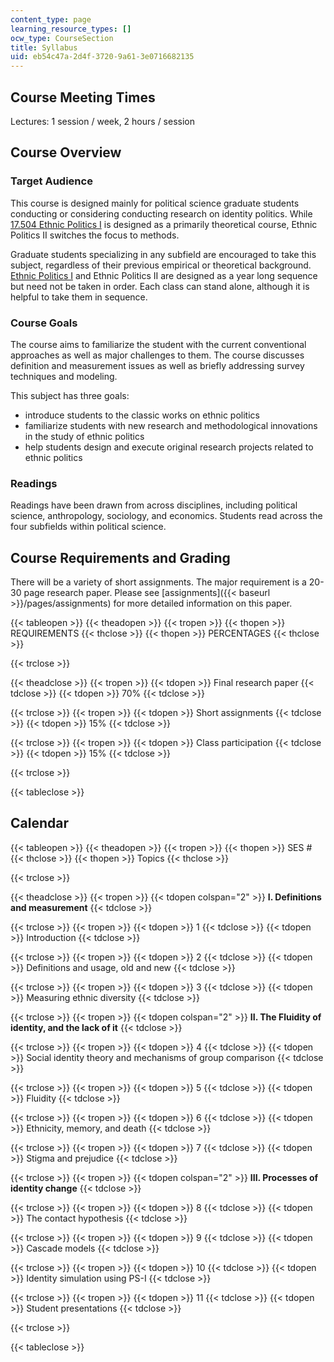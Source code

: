 ```yaml
---
content_type: page
learning_resource_types: []
ocw_type: CourseSection
title: Syllabus
uid: eb54c47a-2d4f-3720-9a61-3e0716682135
---
```


Course Meeting Times
--------------------

Lectures: 1 session / week, 2 hours / session

Course Overview
---------------

### Target Audience

This course is designed mainly for political science graduate students conducting or considering conducting research on identity politics. While [17.504 Ethnic Politics I](/courses/17-504-ethnic-politics-i-fall-2003) is designed as a primarily theoretical course, Ethnic Politics II switches the focus to methods.

Graduate students specializing in any subfield are encouraged to take this subject, regardless of their previous empirical or theoretical background. [Ethnic Politics I](/courses/17-504-ethnic-politics-i-fall-2003) and Ethnic Politics II are designed as a year long sequence but need not be taken in order. Each class can stand alone, although it is helpful to take them in sequence.

### Course Goals

The course aims to familiarize the student with the current conventional approaches as well as major challenges to them. The course discusses definition and measurement issues as well as briefly addressing survey techniques and modeling.

This subject has three goals:

*   introduce students to the classic works on ethnic politics
*   familiarize students with new research and methodological innovations in the study of ethnic politics
*   help students design and execute original research projects related to ethnic politics

### Readings

Readings have been drawn from across disciplines, including political science, anthropology, sociology, and economics. Students read across the four subfields within political science.

Course Requirements and Grading
-------------------------------

There will be a variety of short assignments. The major requirement is a 20-30 page research paper. Please see [assignments]({{< baseurl >}}/pages/assignments) for more detailed information on this paper.

{{< tableopen >}}
{{< theadopen >}}
{{< tropen >}}
{{< thopen >}}
REQUIREMENTS
{{< thclose >}}
{{< thopen >}}
PERCENTAGES
{{< thclose >}}

{{< trclose >}}

{{< theadclose >}}
{{< tropen >}}
{{< tdopen >}}
Final research paper
{{< tdclose >}}
{{< tdopen >}}
70%
{{< tdclose >}}

{{< trclose >}}
{{< tropen >}}
{{< tdopen >}}
Short assignments
{{< tdclose >}}
{{< tdopen >}}
15%
{{< tdclose >}}

{{< trclose >}}
{{< tropen >}}
{{< tdopen >}}
Class participation
{{< tdclose >}}
{{< tdopen >}}
15%
{{< tdclose >}}

{{< trclose >}}

{{< tableclose >}}

Calendar
--------

{{< tableopen >}}
{{< theadopen >}}
{{< tropen >}}
{{< thopen >}}
SES #
{{< thclose >}}
{{< thopen >}}
Topics
{{< thclose >}}

{{< trclose >}}

{{< theadclose >}}
{{< tropen >}}
{{< tdopen colspan="2" >}}
**I. Definitions and measurement**
{{< tdclose >}}

{{< trclose >}}
{{< tropen >}}
{{< tdopen >}}
1
{{< tdclose >}}
{{< tdopen >}}
Introduction
{{< tdclose >}}

{{< trclose >}}
{{< tropen >}}
{{< tdopen >}}
2
{{< tdclose >}}
{{< tdopen >}}
Definitions and usage, old and new
{{< tdclose >}}

{{< trclose >}}
{{< tropen >}}
{{< tdopen >}}
3
{{< tdclose >}}
{{< tdopen >}}
Measuring ethnic diversity
{{< tdclose >}}

{{< trclose >}}
{{< tropen >}}
{{< tdopen colspan="2" >}}
**II. The Fluidity of identity, and the lack of it**
{{< tdclose >}}

{{< trclose >}}
{{< tropen >}}
{{< tdopen >}}
4
{{< tdclose >}}
{{< tdopen >}}
Social identity theory and mechanisms of group comparison
{{< tdclose >}}

{{< trclose >}}
{{< tropen >}}
{{< tdopen >}}
5
{{< tdclose >}}
{{< tdopen >}}
Fluidity
{{< tdclose >}}

{{< trclose >}}
{{< tropen >}}
{{< tdopen >}}
6
{{< tdclose >}}
{{< tdopen >}}
Ethnicity, memory, and death
{{< tdclose >}}

{{< trclose >}}
{{< tropen >}}
{{< tdopen >}}
7
{{< tdclose >}}
{{< tdopen >}}
Stigma and prejudice
{{< tdclose >}}

{{< trclose >}}
{{< tropen >}}
{{< tdopen colspan="2" >}}
**III. Processes of identity change**
{{< tdclose >}}

{{< trclose >}}
{{< tropen >}}
{{< tdopen >}}
8
{{< tdclose >}}
{{< tdopen >}}
The contact hypothesis
{{< tdclose >}}

{{< trclose >}}
{{< tropen >}}
{{< tdopen >}}
9
{{< tdclose >}}
{{< tdopen >}}
Cascade models
{{< tdclose >}}

{{< trclose >}}
{{< tropen >}}
{{< tdopen >}}
10
{{< tdclose >}}
{{< tdopen >}}
Identity simulation using PS-I
{{< tdclose >}}

{{< trclose >}}
{{< tropen >}}
{{< tdopen >}}
11
{{< tdclose >}}
{{< tdopen >}}
Student presentations
{{< tdclose >}}

{{< trclose >}}

{{< tableclose >}}